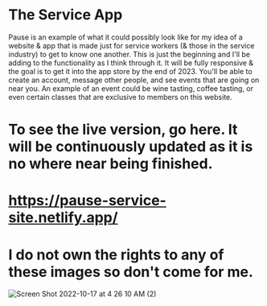 # The Service App

Pause is an example of what it could possibly look like for my idea of a website & app that is made just for service workers (& those in the service industry) to get to know one another. This is just the beginning and I'll be adding to the functionality as I think through it. It will be fully responsive & the goal is to get it into the app store by the end of 2023. You'll be able to create an account, message other people, and see events that are going on near you. An example of an event could be wine tasting, coffee tasting, or even certain classes that are exclusive to members on this website.

# To see the live version, go here. It will be continuously updated as it is no where near being finished.
# https://pause-service-site.netlify.app/

# I do not own the rights to any of these images so don't come for me.
![Screen Shot 2022-10-17 at 4 26 10 AM (2)](https://user-images.githubusercontent.com/84490798/196141834-5a38f386-7479-44d4-bac8-0531c7f131a1.png)
